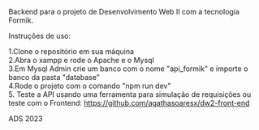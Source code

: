 Backend para o projeto de Desenvolvimento Web II com a tecnologia Formik.

Instruções de uso:

1.Clone o repositório em sua máquina  
2.Abra o xampp e rode o Apache e o Mysql  
3.Em Mysql Admin crie um banco com o nome "api_formik" e importe o banco da pasta "database"  
4.Rode o projeto com o comando "npm run dev"  
5. Teste a API usando uma ferramenta para simulação de requisições ou teste com o Frontend: https://github.com/agathasoaresx/dw2-front-end  


ADS 2023
